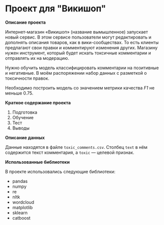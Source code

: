 # Проект для "Викишоп"

**Описание проекта**

Интернет-магазин «Викишоп» (название вымышленное) запускает новый сервис. В этом сервисе пользователи могут редактировать и дополнять описания товаров, как в вики-сообществах. То есть клиенты предлагают свои правки и комментируют изменения других. Магазину нужен инструмент, который будет искать токсичные комментарии и отправлять их на модерацию. 

Нужно обучить модель классифицировать комментарии на позитивные и негативные. В моём распоряжении набор данных с разметкой о токсичности правок.

Необходимо построить модель со значением метрики качества *F1* не меньше 0.75. 

**Краткое содержание проекта**

1. Подготовка
2. Обучение
3. Тест
4. Выводы

**Описание данных**

Данные находятся в файле `toxic_comments.csv`. Столбец `text` в нём содержится текст комментария, а `toxic` — целевой признак.

**Использованные библиотеки**

В проекте использовались следующие библиотеки:
- pandas
- numpy
- re
- nltk
- wordcloud
- matplotlib
- sklearn
- catboost
